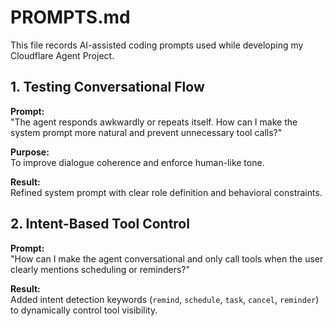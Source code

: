# PROMPTS.md

This file records AI-assisted coding prompts used while developing my Cloudflare Agent Project.

## 1. Testing Conversational Flow
**Prompt:**  
"The agent responds awkwardly or repeats itself. How can I make the system prompt more natural and prevent unnecessary tool calls?"  

**Purpose:**  
To improve dialogue coherence and enforce human-like tone.  

**Result:**  
Refined system prompt with clear role definition and behavioral constraints.

## 2. Intent-Based Tool Control
**Prompt:**  
"How can I make the agent conversational and only call tools when the user clearly mentions scheduling or reminders?"

**Result:**  
Added intent detection keywords (`remind`, `schedule`, `task`, `cancel`, `reminder`) to dynamically control tool visibility.